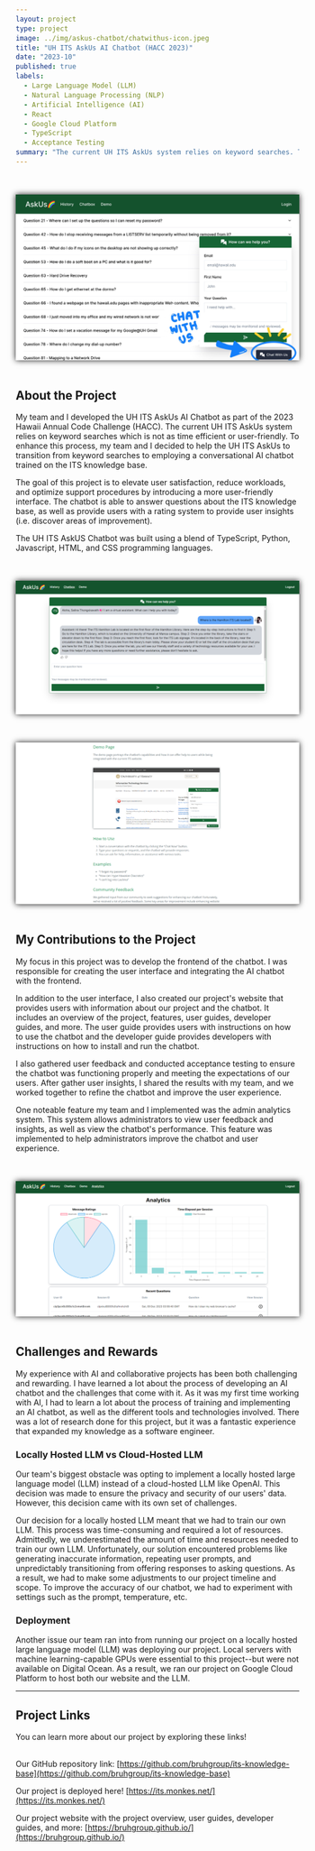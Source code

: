 ```yaml
---
layout: project
type: project
image: ../img/askus-chatbot/chatwithus-icon.jpeg
title: "UH ITS AskUs AI Chatbot (HACC 2023)"
date: "2023-10"
published: true
labels:
  - Large Language Model (LLM)
  - Natural Language Processing (NLP)
  - Artificial Intelligence (AI)
  - React
  - Google Cloud Platform
  - TypeScript
  - Acceptance Testing
summary: "The current UH ITS AskUs system relies on keyword searches. To improve this process, my team and I constructed a conversational AI chatbot trained on the ITS knowledge base. The goal of this project is to elevate user satisfaction, reduce workloads, and optimize support procedures by introducing a more user-friendly interface."
---
```


<div class="text-center p-4">
<img class="img-fluid" src="../img/askus-chatbot/chatwithus-label-page.jpeg" style="margin: 50px auto; display: block; box-shadow: 0 0 10px; width: auto;" alt="picture">
</div>

## About the Project

My team and I developed the UH ITS AskUs AI Chatbot as part of the 2023 Hawaii Annual Code Challenge (HACC). The current UH ITS AskUs system relies on keyword searches which is not as time efficient or user-friendly. To enhance this process, my team and I decided to help the UH ITS AskUs to transition from keyword searches to employing a conversational AI chatbot trained on the ITS knowledge base. 

The goal of this project is to elevate user satisfaction, reduce workloads, and optimize support procedures by introducing a more user-friendly interface. The chatbot is able to answer questions about the ITS knowledge base, as well as provide users with a rating system to provide user insights (i.e. discover areas of improvement).

The UH ITS AskUS Chatbot was built using a blend of TypeScript, Python, Javascript, HTML, and CSS programming languages.

<img class="img-fluid" src="../img/askus-chatbot/chatbot-example-convo.png" style="margin: 50px auto; display: block; box-shadow: 0 0 10px; width: auto;" alt="picture">

<img class="img-fluid" src="../img/askus-chatbot/demopage-png.png" style="margin: 50px auto; display: block; box-shadow: 0 0 10px; width: auto;" alt="picture">

## My Contributions to the Project

My focus in this project was to develop the frontend of the chatbot. I was responsible for creating the user interface and integrating the AI chatbot with the frontend.

In addition to the user interface, I also created our project's website that provides users with information about our project and the chatbot. It includes an overview of the project, features, user guides, developer guides, and more. The user guide provides users with instructions on how to use the chatbot and the developer guide provides developers with instructions on how to install and run the chatbot.

I also gathered user feedback and conducted acceptance testing to ensure the chatbot was functioning properly and meeting the expectations of our users. After gather user insights, I shared the results with my team, and we worked together to refine the chatbot and improve the user experience.

One noteable feature my team and I implemented was the admin analytics system. This system allows administrators to view user feedback and insights, as well as view the chatbot's performance. This feature was implemented to help administrators improve the chatbot and user experience.

<img class="img-fluid" src="../img/askus-chatbot/adminanalytics-page.png" style="margin: 50px auto; display: block; box-shadow: 0 0 10px; width: auto;" alt="picture">

## Challenges and Rewards

My experience with AI and collaborative projects has been both challenging and rewarding. I have learned a lot about the process of developing an AI chatbot and the challenges that come with it. As it was my first time working with AI, I had to learn a lot about the process of training and implementing an AI chatbot, as well as the different tools and technologies involved. There was a lot of research done for this project, but it was a fantastic experience that expanded my knowledge as a software engineer.

### Locally Hosted LLM vs Cloud-Hosted LLM
Our team's biggest obstacle was opting to implement a locally hosted large language model (LLM) instead of a cloud-hosted LLM like OpenAI. This decision was made to ensure the privacy and security of our users' data. However, this decision came with its own set of challenges.

Our decision for a locally hosted LLM meant that we had to train our own LLM. This process was time-consuming and required a lot of resources. Admittedly, we underestimated the amount of time and resources needed to train our own LLM.  Unfortunately, our solution encountered problems like generating inaccurate information, repeating user prompts, and unpredictably transitioning from offering responses to asking questions. As a result, we had to make some adjustments to our project timeline and scope. To improve the accuracy of our chatbot, we had to experiment with settings such as the prompt, temperature, etc.

### Deployment

Another issue our team ran into from running our project on a locally hosted large language model (LLM) was deploying our project. Local servers with machine learning-capable GPUs were essential to this project--but were not available on Digital Ocean. As a result, we ran our project on Google Cloud Platform to host both our website and the LLM.


<hr>

## Project Links

You can learn more about our project by exploring these links!
<br>
<br>

Our GitHub repository link: [https://github.com/bruhgroup/its-knowledge-base](https://github.com/bruhgroup/its-knowledge-base)

Our project is deployed here! [https://its.monkes.net/](https://its.monkes.net/)

Our project website with the project overview, user guides, developer guides, and more: [https://bruhgroup.github.io/](https://bruhgroup.github.io/)
